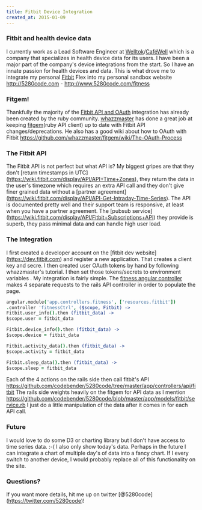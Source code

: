 ```yaml
---
title: Fitbit Device Integration
created_at: 2015-01-09
---
```


### Fitbit and health device data
I currently work as a Lead Software Engineer at
[Welltok](http://welltok.com)/[CaféWell](https://cafewell.com) which is a
company that specializes in health device data for its users.  I have been a
major part of the company's device integrations from the start.  So I have an
innate passion for health devices and data.  This is what drove me to integrate
my personal [Fitbit](http://fitbit.com) Flex into my personal sandbox website
http://5280code.com - http://www.5280code.com/fitness

### Fitgem!
Thankfully the majority of the
[Fitbit API and OAuth](https://wiki.fitbit.com/display/API/Fitbit+API)
integration has already been created by the ruby community.
[whazzmaster](https://github.com/whazzmaster) has done a great job at keeping
[fitgem](https://github.com/whazzmaster/fitgem)(ruby API client) up to date with
Fitbit API changes/deprecations. He also has a good wiki about how to OAuth with
Fitbit https://github.com/whazzmaster/fitgem/wiki/The-OAuth-Process

### The Fitbit API
The Fitbit API is not perfect but what API is? My biggest gripes are that they
don't [return timestamps in UTC]
(https://wiki.fitbit.com/display/API/API+Time+Zones), they return the data in
the user's timezone which requires an extra API call and they don't give finer
grained data without a [partner agreement]
(https://wiki.fitbit.com/display/API/API-Get-Intraday-Time-Series). The API is
documented pretty well and their support team is responsive, at least when you
have a partner agreement. The [pubsub service]
(https://wiki.fitbit.com/display/API/Fitbit+Subscriptions+API) they provide is
superb, they pass minimal data and can handle high user load.

### The Integration
I first created a developer account on the [fitbit dev website]
(https://dev.fitbit.com) and register a new application. That creates a client
key and secre. I then created user OAuth tokens by hand by following
whazzmaster's tutorial. I then set those tokens/secrets to environment variables
. My integration is fairly simple. The [fitness angular controller](https://github.com/codebender/5280code/blob/master/app/assets/javascripts/angular/app/controllers/fitness_ctrl.coffee)
makes 4 separate requests to the rails API controller in order to populate the
page.

```coffeescript
angular.module('app.controllers.fitness', ['resources.fitbit'])
.controller 'fitnessCtrl', ($scope, Fitbit) ->
Fitbit.user_info().then (fitbit_data) ->
$scope.user = fitbit_data

Fitbit.device_info().then (fitbit_data) ->
$scope.device = fitbit_data

Fitbit.activity_data().then (fitbit_data) ->
$scope.activity = fitbit_data

Fitbit.sleep_data().then (fitbit_data) ->
$scope.sleep = fitbit_data
```
Each of the 4 actions on the rails side then call fitbit's API
https://github.com/codebender/5280code/tree/master/app/controllers/api/fitbit
The rails side weights heavily on the fitgem for API data as I mention
https://github.com/codebender/5280code/blob/master/app/models/fitbit/service.rb
I just do a little manipulation of the data after it comes in for each API call.

### Future
I would love to do some D3 or charting library but I don't have access to time
series data. :-( I also only show today's data. Perhaps in the future I can
integrate a chart of multiple day's of data into a fancy chart. If I every
switch to another device, I would probably replace all of this functionality on
the site.

### Questions?
If you want more details, hit me up on twitter [@5280code]
(https://twitter.com/5280code)!
